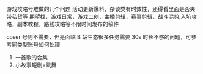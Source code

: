 游戏攻略号难做的几个问题 活动更新爆料，杂谈类有时效性，还得看里面是否夹带私货等 期望找，游戏日常，游戏二创，主播剪辑，赛事剪辑，战斗混剪,入坑攻略，副本教程，路线攻略等不限时间发布的稿件

coser 号则不需要，但是面临 B 站生态很多任务需要 30s 时长不够的问题，可参考同类型账号如何处理

1.  一首歌的合集
2.  小故事短剧+跳舞
